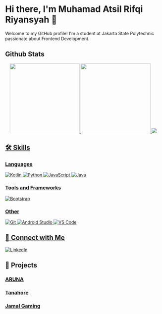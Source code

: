 # Hi there, I'm Muhamad Atsil Rifqi Riyansyah 👋

Welcome to my GitHub profile! I'm a student at Jakarta State Polytechnic passionate about Frontend Development.

## Github Stats
<p align="center">
<a href="https://github.com/riyanatsill">
   <img height="225em" src="http://github-profile-summary-cards.vercel.app/api/cards/repos-per-language?username=riyanatsill&theme=aura"/>
   <img height="225em" src="http://github-profile-summary-cards.vercel.app/api/cards/most-commit-language?username=riyanatsill&theme=aura"/>
   <img src="https://github-readme-stats.vercel.app/api/top-langs/?username=riyanatsill&layout=compact&theme=radical" />
</p>

## 🛠️ Skills

### Languages

![Kotlin](https://img.shields.io/badge/Kotlin-0095D5?style=for-the-badge&logo=kotlin&logoColor=white)
![Python](https://img.shields.io/badge/Python-3776AB?style=for-the-badge&logo=python&logoColor=white)
![JavaScript](https://img.shields.io/badge/JavaScript-F7DF1E?style=for-the-badge&logo=javascript&logoColor=black)
![Java](https://img.shields.io/badge/Java-007396?style=for-the-badge&logo=java&logoColor=white)

### Tools and Frameworks

![Bootstrap](https://img.shields.io/badge/Bootstrap-563D7C?style=for-the-badge&logo=bootstrap&logoColor=white)

### Other

![Git](https://img.shields.io/badge/Git-F05032?style=for-the-badge&logo=git&logoColor=white)
![Android Studio](https://img.shields.io/badge/Android_Studio-3DDC84?style=for-the-badge&logo=android-studio&logoColor=white)
![VS Code](https://img.shields.io/badge/VS_Code-0078D4?style=for-the-badge&logo=visual-studio-code&logoColor=white)

## 🔗 Connect with Me

[![LinkedIn](https://img.shields.io/badge/LinkedIn-0A66C2?style=for-the-badge&logo=linkedin&logoColor=white)](https://linkedin.com/in/riyanatsil)

## 💼 Projects

### [ARUNA](https://github.com/ARUNA-Capstone/ArunaApp)
### [Tanahore](https://github.com/tanahore/AndroidApp)
### [Jamal Gaming](https://github.com/riyanatsill/Jamal-Responsive)


